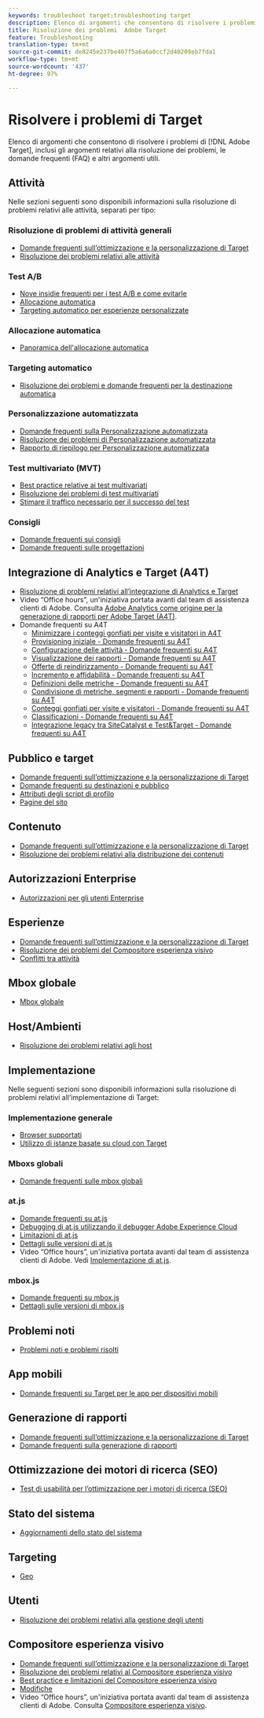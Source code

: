 ```yaml
---
keywords: troubleshoot target;troubleshooting target
description: Elenco di argomenti che consentono di risolvere i problemi di Adobe Target, inclusi gli argomenti relativi alla risoluzione dei problemi, le domande frequenti (FAQ) e altri argomenti utili.
title: Risoluzione dei problemi  Adobe Target
feature: Troubleshooting
translation-type: tm+mt
source-git-commit: de8245e237be407f5a6a6a0ccf2d40209eb7fda1
workflow-type: tm+mt
source-wordcount: '437'
ht-degree: 97%

---
```



# Risolvere i problemi di Target

Elenco di argomenti che consentono di risolvere i problemi di [!DNL Adobe Target], inclusi gli argomenti relativi alla risoluzione dei problemi, le domande frequenti (FAQ) e altri argomenti utili.

## Attività

Nelle sezioni seguenti sono disponibili informazioni sulla risoluzione di problemi relativi alle attività, separati per tipo:

### Risoluzione di problemi di attività generali

* [Domande frequenti sull’ottimizzazione e la personalizzazione di Target](/help/c-intro/cmp-target-standard-cheatsheet.md)
* [Risoluzione dei problemi relativi alle attività](/help/c-activities/c-troubleshooting-activities/troubleshooting-activities.md)

### Test A/B

* [Nove insidie frequenti per i test A/B e come evitarle](/help/c-activities/t-test-ab/common-ab-testing-pitfalls.md)
* [Allocazione automatica](/help/c-activities/automated-traffic-allocation/automated-traffic-allocation.md)
* [Targeting automatico per esperienze personalizzate](/help/c-activities/auto-target/auto-target-to-optimize.md)

### Allocazione automatica

* [Panoramica dell&#39;allocazione automatica](/help/c-activities/automated-traffic-allocation/automated-traffic-allocation.md#section_0E72C1D72DE74F589F965D4B1763E5C3)

### Targeting automatico

* [Risoluzione dei problemi e domande frequenti per la destinazione automatica](/help/c-activities/auto-target/auto-target-troubleshooting-faqs.md)

### Personalizzazione automatizzata

* [Domande frequenti sulla Personalizzazione automatizzata](/help/c-activities/t-automated-personalization/automated-personalization-faq.md)
* [Risoluzione dei problemi di Personalizzazione automatizzata](/help/c-activities/t-automated-personalization/ap-trouble.md)
* [Rapporto di riepilogo per Personalizzazione automatizzata](/help/c-reports/reports-ap.md)

### Test multivariato (MVT)

* [Best practice relative ai test multivariati](/help/c-activities/c-multivariate-testing/best-practices.md)
* [Risoluzione dei problemi di test multivariati](/help/c-activities/c-multivariate-testing/best-practices.md)
* [Stimare il traffico necessario per il successo del test](/help/c-activities/c-multivariate-testing/t-create-multivariate-test/traffic-estimator.md)

### Consigli

* [Domande frequenti sui consigli](/help/c-recommendations/c-recommendations-faq/recommendations-faq.md)
* [Domande frequenti sulle progettazioni](/help/c-recommendations/c-design-overview/template-faq.md)

## Integrazione di Analytics e Target (A4T)

* [Risoluzione di problemi relativi all’integrazione di Analytics e Target](/help/c-integrating-target-with-mac/a4t/c-a4t-troubleshooting/a4t-troubleshooting.md)
* Video “Office hours”, un&#39;iniziativa portata avanti dal team di assistenza clienti di Adobe. Consulta [Adobe Analytics come origine per la generazione di rapporti per Adobe Target (A4T)](/help/c-integrating-target-with-mac/a4t/a4t.md).
* Domande frequenti su A4T
   * [Minimizzare i conteggi gonfiati per visite e visitatori in A4T](/help/c-integrating-target-with-mac/a4t/c-a4t-troubleshooting/minimizing-inflated-visit-and-visitor-counts-a4t.md)
   * [Provisioning iniziale - Domande frequenti su A4T](/help/c-integrating-target-with-mac/a4t/r-a4t-faq/a4t-faq-initial-provisioning.md)
   * [Configurazione delle attività - Domande frequenti su A4T](/help/c-integrating-target-with-mac/a4t/r-a4t-faq/a4t-faq-activity-setup.md)
   * [Visualizzazione dei rapporti - Domande frequenti su A4T](/help/c-integrating-target-with-mac/a4t/r-a4t-faq/a4t-faq-viewing-reports.md)
   * [Offerte di reindirizzamento - Domande frequenti su A4T](/help/c-integrating-target-with-mac/a4t/r-a4t-faq/a4t-faq-redirect-offers.md)
   * [Incremento e affidabilità - Domande frequenti su A4T](/help/c-integrating-target-with-mac/a4t/r-a4t-faq/a4t-faq-lift-and-confidence.md)
   * [Definizioni delle metriche - Domande frequenti su A4T](/help/c-integrating-target-with-mac/a4t/r-a4t-faq/a4t-faq-metric-definition.md)
   * [Condivisione di metriche, segmenti e rapporti - Domande frequenti su A4T](/help/c-target/c-troubleshooting-targets-and-audiences/a4t-faq-sharing-metrics-audiences-reports.md)
   * [Conteggi gonfiati per visite e visitatori - Domande frequenti su A4T](/help/c-integrating-target-with-mac/a4t/r-a4t-faq/a4t-faq-inflated-visit-and-visitor-counts.md)
   * [Classificazioni - Domande frequenti su A4T](/help/c-integrating-target-with-mac/a4t/r-a4t-faq/a4t-faq-classifications.md)
   * [Integrazione legacy tra SiteCatalyst e Test&amp;Target - Domande frequenti su A4T](/help/c-integrating-target-with-mac/a4t/r-a4t-faq/a4t-faq-old-integration.md)

## Pubblico e target

* [Domande frequenti sull’ottimizzazione e la personalizzazione di Target](/help/c-intro/cmp-target-standard-cheatsheet.md)
* [Domande frequenti su destinazioni e pubblico](/help/c-target/c-troubleshooting-targets-and-audiences/troubleshooting-targets-and-audiences.md)
* [Attributi degli script di profilo](/help/c-target/c-visitor-profile/profile-parameters.md)
* [Pagine del sito](/help/c-target/c-audiences/c-target-rules/site-pages.md)

## Contenuto

* [Domande frequenti sull’ottimizzazione e la personalizzazione di Target](/help/c-intro/cmp-target-standard-cheatsheet.md)
* [Risoluzione dei problemi relativi alla distribuzione dei contenuti](/help/c-activities/c-troubleshooting-activities/content-trouble.md)

## Autorizzazioni Enterprise

* [Autorizzazioni per gli utenti Enterprise](/help/administrating-target/c-user-management/property-channel/property-channel.md)

## Esperienze

* [Domande frequenti sull’ottimizzazione e la personalizzazione di Target](/help/c-intro/cmp-target-standard-cheatsheet.md)
* [Risoluzione dei problemi del Compositore esperienza visivo](/help/c-experiences/c-visual-experience-composer/r-troubleshoot-composer/troubleshoot-composer.md)
* [Conflitti tra attività](/help/c-experiences/c-visual-experience-composer/activity-collisions.md)

## Mbox globale

* [Mbox globale](/help/c-implementing-target/c-implementing-target-for-client-side-web/c-target-atjs-faq/global-mbox-frequently-asked-questions.md)

## Host/Ambienti

* [Risoluzione dei problemi relativi agli host](/help/administrating-target/hosts.md)

## Implementazione

Nelle seguenti sezioni sono disponibili informazioni sulla risoluzione di problemi relativi all’implementazione di Target:

### Implementazione generale

* [Browser supportati](/help/c-implementing-target/c-considerations-before-you-implement-target/supported-browsers.md)
* [Utilizzo di istanze basate su cloud con Target](/help/c-implementing-target/c-implementing-target-for-client-side-web/c-target-debugging-atjs/targeting-using-cloud-based-instances.md)

### Mboxs globali

* [Domande frequenti sulle mbox globali](/help/c-implementing-target/c-implementing-target-for-client-side-web/c-target-atjs-faq/global-mbox-frequently-asked-questions.md)

### at.js

* [Domande frequenti su at.js](/help/c-implementing-target/c-implementing-target-for-client-side-web/c-target-atjs-faq/target-atjs-faq.md)
* [Debugging di at.js utilizzando il debugger Adobe Experience Cloud](/help/c-implementing-target/c-implementing-target-for-client-side-web/c-target-debugging-atjs/target-debugging-atjs.md)
* [Limitazioni di at.js](/help/c-implementing-target/c-implementing-target-for-client-side-web/t-mbox-download/c-target-atjs-implementation/target-atjs-limitations.md)
* [Dettagli sulle versioni di at.js](/help/c-implementing-target/c-implementing-target-for-client-side-web/target-atjs-versions.md)
* Video “Office hours”, un&#39;iniziativa portata avanti dal team di assistenza clienti di Adobe. Vedi [Implementazione di at.js](/help/c-implementing-target/c-implementing-target-for-client-side-web/t-mbox-download/c-target-atjs-implementation/target-atjs-implementation.md).

### mbox.js

* [Domande frequenti su mbox.js](/help/c-implementing-target/c-implementing-target-for-client-side-web/t-mbox-download/mboxjs-frequently-asked-questions.md)
* [Dettagli sulle versioni di mbox.js](/help/c-implementing-target/c-implementing-target-for-client-side-web/t-mbox-download/mboxjs-change-log.md)

## Problemi noti

* [Problemi noti e problemi risolti](/help/r-release-notes/known-issues-resolved-issues.md)

## App mobili

* [Domande frequenti su Target per le app per dispositivi mobili](/help/c-target-mobile-app/target-for-mobile-apps-faq.md)

## Generazione di rapporti

* [Domande frequenti sull’ottimizzazione e la personalizzazione di Target](/help/c-intro/cmp-target-standard-cheatsheet.md)
* [Domande frequenti sulla generazione di rapporti](/help/c-reports/reporting-frequently-asked-questions.md)

## Ottimizzazione dei motori di ricerca (SEO)

* [Test di usabilità per l’ottimizzazione per i motori di ricerca (SEO)](/help/c-implementing-target/c-implementing-target-for-client-side-web/c-how-atjs-works/how-atjs-works.md)

## Stato del sistema

* [Aggiornamenti dello stato del sistema](/help/r-release-notes/system-status-updates.md)

## Targeting

* [Geo](/help/c-target/c-audiences/c-target-rules/geo.md)

## Utenti

* [Risoluzione dei problemi relativi alla gestione degli utenti](/help/administrating-target/c-user-management/c-user-management/troubleshooting-user-management.md)

## Compositore esperienza visivo

* [Domande frequenti sull’ottimizzazione e la personalizzazione di Target](/help/c-intro/cmp-target-standard-cheatsheet.md)
* [Risoluzione dei problemi relativi al Compositore esperienza visivo ](/help/c-experiences/c-visual-experience-composer/r-troubleshoot-composer/troubleshoot-composer.md)
* [Best practice e limitazioni del Compositore esperienza visivo](/help/c-experiences/c-visual-experience-composer/experience-composer-best-practices.md)
* [Modifiche](/help/c-experiences/c-visual-experience-composer/c-vec-code-editor/vec-code-editor.md)
* Video “Office hours”, un&#39;iniziativa portata avanti dal team di assistenza clienti di Adobe. Consulta [Compositore esperienza visivo](/help/c-experiences/c-visual-experience-composer/visual-experience-composer.md).